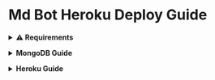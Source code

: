 # Md Bot Heroku Deploy Guide

<b><details><summary>⚠ Requirements</summary></b>

 - [MongoDB](https://www.mongodb.com)
 - [Heroku](https://heroku.com)
 - Another Phone/Device to scan qr
```bash 
Sign in/up to Heroku and MongoDB
```
</details>

<b><details><summary>MongoDB Guide</summary></b>

- Follow steps down below to setup [MongoDB](https://www.mongodb.com)

### Pre-requisite

1. Go to [MongoDB cloud atlas](https://www.mongodb.com/cloud/atlas)
2. Sign up if you don't have an account already or log in if you have one already.
(Optional): If you don't want to use your email, go to https://temp-mail.org/en/ and generate a temporary disposable email address uwu)/
3. Create a new cluster on Mongo Atlas. [It takes time, so don't worry]
4. After creating a cluster, click on the 'CONNECT' button on the cluster which you've created.
5. On Setup connection security, I'd recommend you to add 'Your Current IP Address' for security concerns but if you are not willing to go through a little bit of pain, then simply add 'Access from anywhere. Also, you can change this anytime by opening your "IP Access list tab".
6. Then, create a database user, fill up the name and password and MAKE SURE TO REMEMBER THEM.
7. Click on the "Choose a connection method" and then click on the "Connect Your Application" option.
8. Finally, on the "Connect".
9. Copy the connection string that is provided below and paste it somewhere and replace <password> with 'the password you added while creating database user', also make sure to remove '< >' these from <yourPassword>. This will be your _MONGO CLUSTER URI_.
#### Example [Mongo Atlas Cluster URI]
```mongodb+srv://AKU:Aku_sempai@cluster0.evdz6.mongodb.net/?retryWrites=true&w=majority```

10. That's it You now have a MongoDB cluster hosted on Mongo-Atlas. You can use this cluster for other projects too.
</details>

<b><details><summary>Heroku Guide</summary></b>

- Go to [Heroku](https://heroku.com) and sign up if you already sign in then follow these steps

### Pre-requisite

1. Scroll down a bit and you will see the "Deploy To Heroku" Button
3. Click on it and login or sign up for Heroku
4. Enter the following fields
    | KEY | VALUE |
    | --- | ----------- |
    | NAME | NAME_OF_THE_BOT |
    | PREFIX | PREFIX_OF_THE_BOT |
    | SESSION | BOT_SESSION |
    | MODS | BOT_ADMINS_NUMBER (should be seperated by a comma and a space) |
    | MONGO_URI | YOUR_CLUSTER_URI |
 - `PREFIX`: Prefix of the bot
 - `BOT_NAME`: Name of the bot
 - `MONGO_URI`: A secret String for MongoDB connection. (Required)
 - `MODS`: Number of the users who should be the admins of the bot (should be in international format without "+" eg(92********) and multiple numbers should be separated by a comma  and a space). Example - 1234567890, 91245670325 (you shouldn't add "@s.whatsapp.net" at the end of each numbers)
 - `SESSION`: Session of the bot
5. Wait for the building to finish, you should always keep an eye on log messages, you can find log messages in the Dashboard -> More -> View logs.<br>
6. After it builds, go to "Resources" and search "Heroku Postgres" click on it then new pop up will appear "Submit Order Form" <- click on it and the go to "Open App".<br>
7. A QR Code Will Show Up.<br>
8. Open WhatsApp on your phone -> Click on the 3 Dots on the top Right -> Click on WhatsApp Web -> Click on "Link a Device" and scan the QR from the previous step.<br>
9. Your heroku app can fall asleep so for keeping it awaken add your app to ([Kaffeine](https://kaffeine.herokuapp.com/)).<br> It pings your Heroku app every 30 minutes so it will never go to sleep.<br>
</details>


